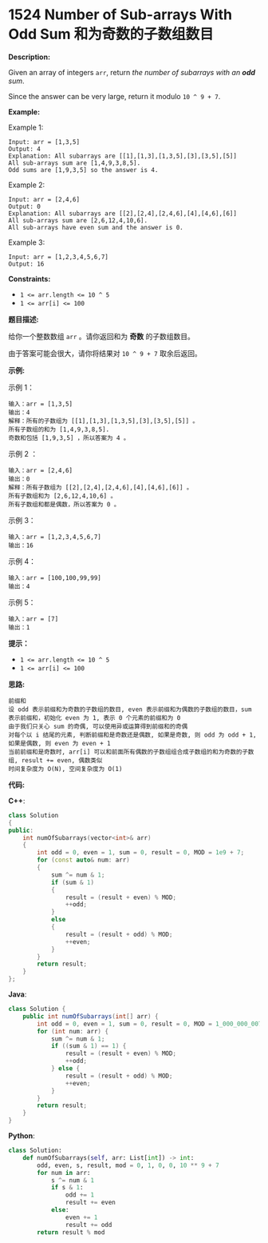 # 1524 Number of Sub-arrays With Odd Sum 和为奇数的子数组数目

__Description:__

Given an array of integers `arr`, return _the number of subarrays with an __odd__ sum_.

Since the answer can be very large, return it modulo `10 ^ 9 + 7`.

__Example:__

Example 1:

```text
Input: arr = [1,3,5]
Output: 4
Explanation: All subarrays are [[1],[1,3],[1,3,5],[3],[3,5],[5]]
All sub-arrays sum are [1,4,9,3,8,5].
Odd sums are [1,9,3,5] so the answer is 4.
```

Example 2:

```text
Input: arr = [2,4,6]
Output: 0
Explanation: All subarrays are [[2],[2,4],[2,4,6],[4],[4,6],[6]]
All sub-arrays sum are [2,6,12,4,10,6].
All sub-arrays have even sum and the answer is 0.
```

Example 3:

```text
Input: arr = [1,2,3,4,5,6,7]
Output: 16
```

__Constraints:__

- `1 <= arr.length <= 10 ^ 5`
- `1 <= arr[i] <= 100`

__题目描述:__

给你一个整数数组 `arr` 。请你返回和为 __奇数__ 的子数组数目。

由于答案可能会很大，请你将结果对 `10 ^ 9 + 7` 取余后返回。

__示例:__

示例 1：

```text
输入：arr = [1,3,5]
输出：4
解释：所有的子数组为 [[1],[1,3],[1,3,5],[3],[3,5],[5]] 。
所有子数组的和为 [1,4,9,3,8,5].
奇数和包括 [1,9,3,5] ，所以答案为 4 。
```

示例 2 ：

```text
输入：arr = [2,4,6]
输出：0
解释：所有子数组为 [[2],[2,4],[2,4,6],[4],[4,6],[6]] 。
所有子数组和为 [2,6,12,4,10,6] 。
所有子数组和都是偶数，所以答案为 0 。
```

示例 3：

```text
输入：arr = [1,2,3,4,5,6,7]
输出：16
```

示例 4：

```text
输入：arr = [100,100,99,99]
输出：4
```

示例 5：

```text
输入：arr = [7]
输出：1
```

__提示：__

- `1 <= arr.length <= 10 ^ 5`
- `1 <= arr[i] <= 100`

__思路:__

```text
前缀和
设 odd 表示前缀和为奇数的子数组的数目, even 表示前缀和为偶数的子数组的数目，sum 表示前缀和，初始化 even 为 1, 表示 0 个元素的前缀和为 0
由于我们只关心 sum 的奇偶, 可以使用异或运算得到前缀和的奇偶
对每个以 i 结尾的元素, 判断前缀和是奇数还是偶数, 如果是奇数, 则 odd 为 odd + 1, 如果是偶数, 则 even 为 even + 1
当前前缀和是奇数时, arr[i] 可以和前面所有偶数的子数组组合成子数组的和为奇数的子数组, result += even, 偶数类似
时间复杂度为 O(N), 空间复杂度为 O(1)
```

__代码:__

__C++__:

```C++
class Solution 
{
public:
    int numOfSubarrays(vector<int>& arr) 
    {
        int odd = 0, even = 1, sum = 0, result = 0, MOD = 1e9 + 7;
        for (const auto& num: arr) 
        {
            sum ^= num & 1;
            if (sum & 1) 
            {
                result = (result + even) % MOD;
                ++odd;
            } 
            else 
            {
                result = (result + odd) % MOD;
                ++even;
            }
        }
        return result;
    }
};
```

__Java__:

```Java
class Solution {
    public int numOfSubarrays(int[] arr) {
        int odd = 0, even = 1, sum = 0, result = 0, MOD = 1_000_000_007;
        for (int num: arr) {
            sum ^= num & 1;
            if ((sum & 1) == 1) {
                result = (result + even) % MOD;
                ++odd;
            } else {
                result = (result + odd) % MOD;
                ++even;
            }
        }
        return result;
    }
}
```

__Python__:

```Python
class Solution:
    def numOfSubarrays(self, arr: List[int]) -> int:
        odd, even, s, result, mod = 0, 1, 0, 0, 10 ** 9 + 7
        for num in arr:
            s ^= num & 1
            if s & 1:
                odd += 1
                result += even
            else:
                even += 1
                result += odd
        return result % mod
```
